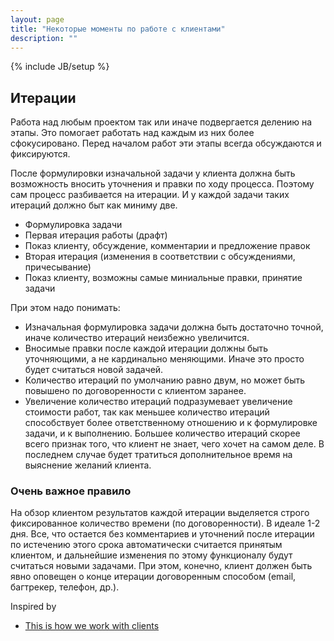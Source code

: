 ```yaml
---
layout: page
title: "Некоторые моменты по работе с клиентами"
description: ""
---
```

{% include JB/setup %}

## Итерации

Работа над любым проектом так или иначе подвергается делению на этапы. Это помогает работать над каждым из них более сфокусировано. Перед началом работ эти этапы всегда обсуждаются и фиксируются. 

После формулировки изначальной задачи у клиента должна быть возможность вносить уточнения и правки по ходу процесса. Поэтому сам процесс разбивается на итерации. И у каждой задачи таких итераций должно быт как миниму две.

* Формулировка задачи
* Первая итерация работы (драфт)
* Показ клиенту, обсуждение, комментарии и предложение правок
* Вторая итерация (изменения в соответствии с обсуждениями, причесывание)
* Показ клиенту, возможны самые миниальные правки, принятие задачи

При этом надо понимать:

* Изначальная формулировка задачи должна быть достаточно точной, иначе количество итераций неизбежно увеличится.
* Вносимые правки после каждой итерации должны быть уточняющими, а не кардинально меняющими. Иначе это просто будет считаться новой задачей.
* Количество итераций по умолчанию равно двум, но может быть повышено по договоренности с клиентом заранее. 
* Увеличение количество итераций подразумевает увеличение стоимости работ, так как меньшее количество итераций способствует более ответственному отношению и к формулировке задачи, и к выполнению. Большее количество итераций скорее всего признак того, что клиент не знает, чего хочет на самом деле. В последнем случае будет тратиться дополнительное время на выяснение желаний клиента.

### Очень важное правило

На обзор клиентом результатов каждой итерации выделяется строго фиксированное количество времени (по договоренности). В идеале 1-2 дня. Все, что остается без комментариев и уточнений после итерации по истечению этого срока автоматически считается принятым клиентом, и дальнейшие изменения по этому функционалу будут считаться новыми задачами. При этом, конечно, клиент должен быть явно оповещен о конце итерации договоренным способом (email, багтрекер, телефон, др.).


Inspired by

* [This is how we work with clients](http://elweb.co/stuff/this-is-how-we-work-with-clients/)
